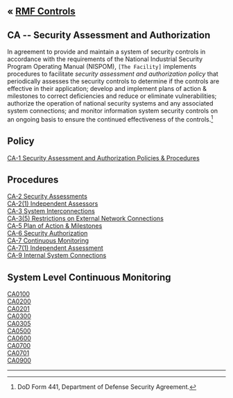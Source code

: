 &laquo; [RMF Controls](../index.md)
---
## CA -- Security Assessment and Authorization
In agreement to provide and maintain a system of security controls in accordance with the requirements of the National Industrial Security Program Operating Manual (NISPOM), `[The Facility]` implements procedures to facilitate *security assessment and authorization policy* that periodically assesses the security controls to determine if the controls are effective in their application; develop and implement plans of action & milestones to correct deficiencies and reduce or eliminate vulnerabilities; authorize the operation of national security systems and any associated system connections; and monitor information system security controls on an ongoing basis to ensure the continued effectiveness of the controls.[^1]

## Policy
[CA-1 Security Assessment and Authorization Policies & Procedures](CA-1.md)    

## Procedures
[CA-2 Security Assessments](CA-2.md)    
[CA-2(1) Independent Assessors](CA-2(1).md)    
[CA-3 System Interconnections](CA-3.md)    
[CA-3(5) Restrictions on External Network Connections](CA-3(5.md))    
[CA-5 Plan of Action & Milestones](CA-5.md)    
[CA-6 Security Authorization](CA-6.md)    
[CA-7 Continuous Monitoring](CA-7.md)    
[CA-7(1) Independent Assessment](CA-7(1).md)    
[CA-9 Internal System Connections](CA-9.md)    

## System Level Continuous Monitoring
[CA0100](CA0100.md)    
[CA0200](CA0200.md)    
[CA0201](CA0201.md)    
[CA0300](CA0300.md)    
[CA0305](CA0305.md)    
[CA0500](CA0500.md)    
[CA0600](CA0600.md)    
[CA0700](CA0700.md)    
[CA0701](CA0701.md)    
[CA0900](CA0900.md)    

---
[^1]: DoD Form 441, Department of Defense Security Agreement.
